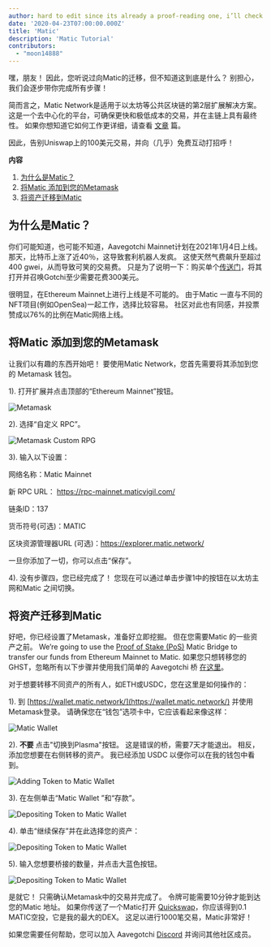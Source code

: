 ```yaml
---
author: hard to edit since its already a proof-reading one, i’ll check this tomorrow
date: '2020-04-23T07:00:00.000Z'
title: 'Matic'
description: 'Matic Tutorial'
contributors:
  - "moon14888"
---
```


嘿，朋友！ 因此，您听说过向Matic的迁移，但不知道这到底是什么？ 别担心，我们会逐步带你完成所有步骤！

简而言之，Matic Network是适用于以太坊等公共区块链的第2层扩展解决方案。 这是一个去中心化的平台，可确保更快和极低成本的交易，并在主链上具有最终性。 如果你想知道它如何工作更详细，请查看 [文章](https://medium.com/matic-network/what-is-matic-network-466a2c493ae1) 篇。

因此，告别Uniswap上的100美元交易，并向（几乎）免费互动打招呼！

<div class="contentsBox">

**内容**

<ol>
<li><a href=#why-matic->为什么是Matic？</a></li>
<li><a href=#adding-matic-to-your-metamask>将Matic 添加到您的Metamask</a></li>
<li><a href=#bridging-assets-to-matic>将资产迁移到Matic</a></li>
</ol>

</div>

## 为什么是Matic？

你们可能知道，也可能不知道，Aavegotchi Mainnet计划在2021年1月4日上线。 那天，比特币上涨了近40％，这导致套利机器人发疯。 这使天然气费飙升至超过400 gwei，从而导致可笑的交易费。 只是为了说明一下：购买单个[传送门](/portals)，将其打开并召唤Gotchi至少需要花费300美元。

很明显，在Ethereum Mainnet上进行上线是不可能的。 由于Matic 一直与不同的NFT项目(例如OpenSea)一起工作，选择比较容易。 社区对此也有同感，并投票赞成以76%的比例在Matic网络上线。

## 将Matic 添加到您的Metamask

让我们以有趣的东西开始吧！ 要使用Matic Network，您首先需要将其添加到您的 Metamask 钱包。

1). 打开扩展并点击顶部的“Ethereum  Mainnet”按钮。

<img class = "bodyImage" src = "/matic/metamask.png" alt = "Metamask" />

2). 选择“自定义 RPC”。

<img class = "bodyImage" src = "/matic/metamask-custom-RPC.png" alt = "Metamask Custom RPG" />

3). 输入以下设置：

网络名称：Matic Mainnet

新 RPC URL： https://rpc-mainnet.maticvigil.com/

链条ID：137

货币符号(可选)：MATIC

区块资源管理器URL (可选)：https://explorer.matic.network/

一旦你添加了一切，你可以点击“保存”。

4). 没有步骤四，您已经完成了！ 您现在可以通过单击步骤1中的按钮在以太坊主网和Matic 之间切换。

## 将资产迁移到Matic
好吧，你已经设置了Metamask，准备好立即挖掘。 但在您需要Matic 的一些资产之前。 We’re going to use the [Proof of Stake (PoS)](/glossary#proof-of-stake) Matic Bridge to transfer our funds from Ethereum Mainnet to Matic. 如果您只想转移您的 GHST，忽略所有以下步骤并使用我们简单的 Aavegotchi 桥 [在这里](https://aavegotchi.com/bridge)。

对于想要转移不同资产的所有人，如ETH或USDC，您在这里是如何操作的：

1). 到 [https://wallet.matic.network/](https://wallet.matic.network/) 并使用Metamask登录。 请确保您在“钱包”选项卡中，它应该看起来像这样：

<img class = "bodyImage" src = "/matic/matic-wallet.png" alt = "Matic Wallet" />

2). **不要** 点击"切换到Plasma"按钮。 这是错误的桥，需要7天才能退出。 相反，添加您想要在右侧转移的资产。 我已经添加 USDC 以便你可以在我的钱包中看到。

<img class = "bodyImage" src = "/matic/matic-wallet-add-token.png" alt = "Adding Token to Matic Wallet" />

3). 在左侧单击“Matic Wallet ”和“存款”。

<img class = "bodyImage" src = "/matic/matic-wallet-deposit.png" alt = "Depositing Token to Matic Wallet" />

4). 单击“继续保存”并在此选择您的资产：

<img class = "bodyImage" src = "/matic/matic-wallet-deposit2.png" alt = "Depositing Token to Matic Wallet" />

5). 输入您想要桥接的数量，并点击大蓝色按钮。

<img class = "bodyImage" src = "/matic/matic-wallet-deposit3.png" alt = "Depositing Token to Matic Wallet" />

是就它！ 只需确认Metamask中的交易并完成了。 令牌可能需要10分钟才能到达您的Matic 地址。 如果你传送了一个Matic打开 [Quickswap](https://quickswap.exchange/)，你应该得到0.1 MATIC空投，它是我的最大的DEX。 这足以进行1000笔交易，Matic非常好！

如果您需要任何帮助，您可以加入 Aavegotchi [Discord](https://discord.com/invite/rttCTkZ) 并询问其他社区成员。